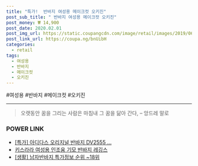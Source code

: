 ```yaml
--- 
title: "특가!  반바지 여성용 메이크컷 오키진" 
post_sub_title: " 반바지 여성용 메이크컷 오키진" 
post_money: ₩ 14,900 
post_date: 2020.02.01 
post_img_url: https://static.coupangcdn.com/image/retail/images/2019/06/03/21/8/a898d73e-2133-4deb-b618-b9fbcb04ecea.jpg 
post_link_url: https://coupa.ng/bnUibH 
categories: 
  - retail 
tags: 
  - 여성용 
  - 반바지 
  - 메이크컷 
  - 오키진 
--- 
```

  #여성용 #반바지 #메이크컷 #오키진 
<hr> 

> 오랫동안 꿈을 그리는 사람은 마침내 그 꿈을 닮아 간다, – 앙드레 말로 


### POWER LINK

* <a href="https://blog.naver.com/sakai111/221787765827" target="_blank">[특가] 아디다스 오리지널 반바지 DV2555 ...</a>
* <a href="https://blog.naver.com/fasyy4321/221776741883" target="_blank">키스라라 여성용 인조융 기모 반바지 레깅스</a>
* <a href="https://blog.naver.com/sakai111/221777731064" target="_blank"> [생활] 남자반바지 특가정보 순위 ~18위</a>

